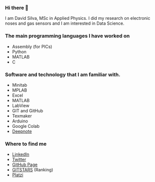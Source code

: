 ### Hi there 👋

I am David Silva, MSc in Applied Physics. I did my research on electronic noses and gas sensors and I am interested in Data Science.

### The main programming languages I have worked on

- Assembly (for PICs) 
- Python
- MATLAB
- C

### Software and technology that I am familiar with.

- Minitab
- MPLAB
- Excel
- MATLAB
- LabView
- GIT and GitHub
- Texmaker
- Arduino
- Google Colab
- [Deepnote](https://deepnote.com/@david-silva-apango)

### Where to find me

- [LinkedIn](https://www.linkedin.com/in/david-silva-apango-60553714a/)
- [Twitter](https://twitter.com/DavidSA06)
- [GitHub Page](https://davidsa06.github.io/)
- [GITSTARS](https://git-stars.com/user/DavidSA06) (Ranking)
- [Platzi](https://platzi.com/p/davidsilvaa/)

<!--
**DavidSA06/DavidSA06** is a ✨ _special_ ✨ repository because its `README.md` (this file) appears on your GitHub profile.

Here are some ideas to get you started:

- 🔭 I’m currently working on ...
- 🌱 I’m currently learning ...
- 👯 I’m looking to collaborate on ...
- 🤔 I’m looking for help with ...
- 💬 Ask me about ...
- 📫 How to reach me: ...
- 😄 Pronouns: ...
- ⚡ Fun fact: ...
-->
